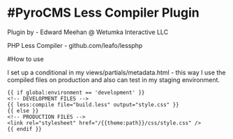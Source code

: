 #PyroCMS Less Compiler Plugin
=============================

Plugin by - Edward Meehan @ Wetumka Interactive LLC

PHP Less Compiler - github.com/leafo/lessphp

#How to use

I set up a conditional in my views/partials/metadata.html - this way I use the compiled files on production and also can test in my staging environment.
```
{{ if global:environment == 'development' }}
<!-- DEVELOPMENT FILES -->
{{ less:compile file="build.less" output="style.css" }}
{{ else }}
<!-- PRODUCTION FILES -->
<link rel="stylesheet" href="/{{theme:path}}/css/style.css" />
{{ endif }}
```